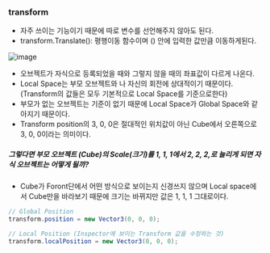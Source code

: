 ### transform
- 자주 쓰이는 기능이기 때문에 따로 변수를 선언해주지 않아도 된다.
- transform.Translate(): 평행이동 함수이며 () 안에 입력한 값만큼 이동하게된다.

![image](https://user-images.githubusercontent.com/79950504/179162594-c8c38d23-95c9-4883-af4e-a743207d8509.png)  
- 오브젝트가 자식으로 등록되었을 때와 그렇지 않을 때의 좌표값이 다르게 나온다.
- Local Space는 부모 오브젝트와 나 자신의 회전에 상대적이기 때문이다. (Transform의 값들은 모두 기본적으로 Local Space를 기준으로한다)
- 부모가 없는 오브젝트는 기준이 없기 때문에 Local Space가 Global Space와 같아지기 때문이다.
- Transform position의 3, 0, 0은 절대적인 위치값이 아닌 Cube에서 오른쪽으로 3, 0, 0이라는 의미이다.

##### 그렇다면 부모 오브젝트 (Cube)의 Scale(크기)를 1, 1, 1에서 2, 2, 2,로 늘리게 되면 자식 오브젝트는 어떻게 될까?
- Cube가 Foront단에서 어떤 방식으로 보이는지 신경쓰지 않으며 Local space에서 Cube만을 바라보기 때문에 크기는 바뀌지만 값은 1, 1, 1 그대로이다.



```C#
// Global Position
transform.position = new Vector3(0, 0, 0);

// Local Position (Inspector에 보이는 Transform 값을 수정하는 것)
transform.localPosition = new Vector3(0, 0, 0);
```

<br>
